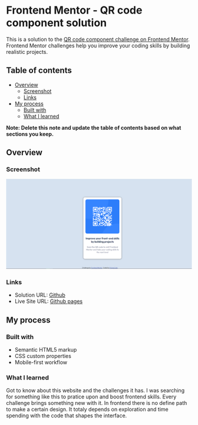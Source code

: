 # Frontend Mentor - QR code component solution

This is a solution to the [QR code component challenge on Frontend Mentor](https://www.frontendmentor.io/challenges/qr-code-component-iux_sIO_H). Frontend Mentor challenges help you improve your coding skills by building realistic projects. 

## Table of contents

- [Overview](#overview)
  - [Screenshot](#screenshot)
  - [Links](#links)
- [My process](#my-process)
  - [Built with](#built-with)
  - [What I learned](#what-i-learned)

**Note: Delete this note and update the table of contents based on what sections you keep.**

## Overview

### Screenshot

![Alt text](image.png)

### Links

- Solution URL: [Github](https://github.com/Prajwaljain20/Frontend-Mentor-QR-sol)
- Live Site URL: [Github pages](https://prajwaljain20.github.io/Frontend-Mentor-QR-sol/)

## My process

### Built with

- Semantic HTML5 markup
- CSS custom properties
- Mobile-first workflow

### What I learned

Got to know about this website and the challenges it has. I was searching for something like this to pratice upon and boost frontend skills.
Every challenge brings something new with it. In frontend there is no define path to make a certain design. It totaly depends on exploration and time spending with the code that shapes the interface.
